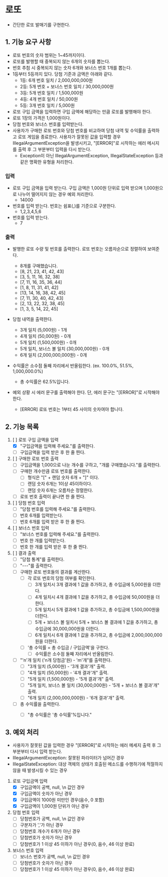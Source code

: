 # 로또
- 간단한 로또 발매기를 구현한다.

## 1. 기능 요구 사항
- 로또 번호의 숫자 범위는 1~45까지이다.
-  로또를 발행할 때 중복되지 않는 6개의 숫자를 뽑는다.
- 번호 추첨 시 중복되지 않는 숫자 6개와 보너스 번호 1개를 뽑는다.
- 1등부터 5등까지 있다. 당첨 기준과 금액은 아래와 같다.
  - 1등: 6개 번호 일치 / 2,000,000,000원
  - 2등: 5개 번호 + 보너스 번호 일치 / 30,000,000원
  - 3등: 5개 번호 일치 / 1,500,000원
  - 4등: 4개 번호 일치 / 50,000원
  - 5등: 3개 번호 일치 / 5,000원
- 로또 구입 금액을 입력하면 구입 금액에 해당하는 만큼 로또를 발행해야 한다.
- 로또 1장의 가격은 1,000원이다.
- 당첨 번호와 보너스 번호를 입력받는다.
- 사용자가 구매한 로또 번호와 당첨 번호를 비교하여 당첨 내역 및 수익률을 출력하고 로또 게임을 종료한다. 사용자가 잘못된 값을 입력할 경우 IllegalArgumentException을 발생시키고, "[ERROR]"로 시작하는 에러 메시지를 출력 후 그 부분부터 입력을 다시 받는다.
  - Exception이 아닌 IllegalArgumentException, IllegalStateException 등과 같은 명확한 유형을 처리한다.

### 입력
- 로또 구입 금액을 입력 받는다. 구입 금액은 1,000원 단위로 입력 받으며 1,000원으로 나누어 떨어지지 않는 경우 예외 처리한다.
	- 14000
- 번호를 입력 받는다. 번호는 쉼표(,)를 기준으로 구분한다.
	- 1,2,3,4,5,6
-  번호를 입력 받는다.
	- 7

### 출력
- 발행한 로또 수량 및 번호를 출력한다. 로또 번호는 오름차순으로 정렬하여 보여준다.
    - 8개를 구매했습니다.
    - [8, 21, 23, 41, 42, 43]
    - [3, 5, 11, 16, 32, 38]
    - [7, 11, 16, 35, 36, 44]
    - [1, 8, 11, 31, 41, 42]
    - [13, 14, 16, 38, 42, 45]
    - [7, 11, 30, 40, 42, 43]
    - [2, 13, 22, 32, 38, 45]
    - [1, 3, 5, 14, 22, 45]

- 당첨 내역을 출력한다.
    - 3개 일치 (5,000원) - 1개
    - 4개 일치 (50,000원) - 0개
    - 5개 일치 (1,500,000원) - 0개
    - 5개 일치, 보너스 볼 일치 (30,000,000원) - 0개
    - 6개 일치 (2,000,000,000원) - 0개

- 수익률은 소수점 둘째 자리에서 반올림한다. (ex. 100.0%, 51.5%, 1,000,000.0%)
  - 총 수익률은 62.5%입니다.

- 예외 상황 시 에러 문구를 출력해야 한다. 단, 에러 문구는 "[ERROR]"로 시작해야 한다.
  - [ERROR] 로또 번호는 1부터 45 사이의 숫자여야 합니다.

## 2. 기능 목록
1) [ ] 로또 구입 금액을 입력
   - [x] "구입금액을 입력해 주세요."를 출력한다.
   - [ ] 구입금액을 입력 받은 후 한 줄 띈다.

2) [ ] 구매한 로또 번호 출력
   - [ ] 구입금액을 1,000으로 나눈 개수를 구하고, "개를 구매했습니다."를 출력한다.
   - [ ] 구매한 개수만큼 로또 번호를 출력한다.
      - [ ] 형식은 "[" + 랜덤 숫자 6개 + "]" 이다.
      - [ ] 랜덤 숫자 6개는 1이상 45이하이다.
      - [ ] 랜덤 숫자 6개는 오름차순 정렬한다.
   - [ ] 로또 번호 출력이 끝나면 한 줄 띈다.

3) [ ] 당첨 번호 입력
   - [ ] "당첨 번호를 입력해 주세요."를 출력한다.
   - [ ] 번호 6개를 입력받는다.
   - [ ] 번호 6개를 입력 받은 후 한 줄 띈다.

4) [ ] 보너스 번호 입력
   - [ ] "보너스 번호를 입력해 주세요."를 출력한다.
   - [ ] 번호 한 개를 입력받는다.
   - [ ] 번호 한 개를 입력 받은 후 한 줄 띈다.

5) [ ] 결과 출력
   - [ ] "당첨 통계"를 출력한다.
   - [ ] "---"를 출력한다.
   - [ ] 구매한 로또 번호들의 결과를 계산한다.
      - [ ] 각 로또 번호의 당첨 여부를 확인한다.
         - [ ] 3개 일치시 3개 결과에 1 값을 추가하고, 총 수입금에 5,000원을 더한다.
         - [ ] 4개 일치시 4개 결과에 1 값을 추가하고, 총 수입금에 50,000원을 더한다.
         - [ ] 5개 일치시 5개 결과에 1 값을 추가하고, 총 수입금에 1,500,000원을 더한다.
         - [ ] 5개 + 보너스 볼 일치시 5개 + 보너스 볼 결과에 1 값을 추가하고, 총 수입금에 30,000,000원을 더한다.
         - [ ] 6개 일치시 6개 결과에 1 값을 추가하고, 총 수입금에 2,000,000,000원을 더한다.
      - [ ] '총 수익률 = 총 수입금 / 구입금액'을 구한다.
         - [ ] 수익률은 소수점 둘째 자리에서 반올림한다.
   - [ ] "'n'개 일치 ('n개 당첨금'원) - 'm'개"를 출력한다.
      - [ ] "3개 일치 (5,000원) - '3개 결과'개" 출력.
      - [ ] "4개 일치 (50,000원) - '4개 결과'개" 출력.
      - [ ] "5개 일치 (1,500,000원) - '5개 결과'개" 출력.
      - [ ] "5개 일치, 보너스 볼 일치 (30,000,000원) - '5개 + 보너스 볼 결과'개" 출력.
      - [ ] "6개 일치 (2,000,000,000원) - '6개 결과'개" 출력.
   - [ ] 총 수익률을 출력한다.
      - [ ] "총 수익률은 '총 수익률'%입니다."


## 3. 예외 처리
- 사용자가 잘못된 값을 입력한 경우 "[ERROR]"로 시작하는 에러 메세지 출력 후 그 부분부터 다시 입력 받는다.
- IllegalArgumentException: 잘못된 파라미터가 넘어간 경우
- IllegalStateException: 대상 객체의 상태가 호출된 메소드를 수행하기에 적절하지 않을 때 발생시킬 수 있는 경우

1) 로또 구입금액 입력
   - [x] 구입금액이 공백, null, \n 값인 경우
   - [x] 구입금액이 숫자가 아닌 경우
   - [x] 구입금액이 1000원 미만인 경우(음수, 0 포함)
   - [x] 구입금액이 1,000원 단위가 아닌 경우

2) 당첨 번호 입력
   - [ ] 당첨번호가 공백, null, \n 값인 경우
   - [ ] 구분자가 ','가 아닌 경우
   - [ ] 당첨번호 개수가 6개가 아닌 경우
   - [ ] 당첨번호가 숫자가 아닌 경우
   - [ ] 당첨번호가 1 이상 45 이하가 아닌 경우(0, 음수, 46 이상 완료)

3) 보너스 번호 입력
   - [ ] 보너스 번호가 공백, null, \n 값인 경우
   - [ ] 당첨번호가 숫자가 아닌 경우
   - [ ] 당첨번호가 1 이상 45 이하가 아닌 경우(0, 음수, 46 이상 완료)